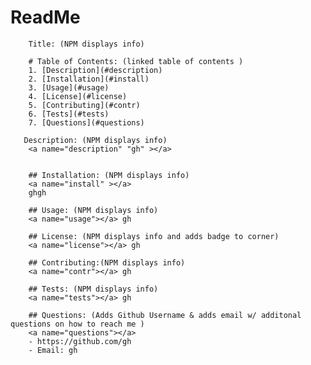 # ReadMe
        Title: (NPM displays info)
        
        # Table of Contents: (linked table of contents )
        1. [Description](#description)
        2. [Installation](#install)
        3. [Usage](#usage)
        4. [License](#license)
        5. [Contributing](#contr)
        6. [Tests](#tests)
        7. [Questions](#questions)
        
       Description: (NPM displays info)
        <a name="description" "gh" ></a> 
        
        
        ## Installation: (NPM displays info)
        <a name="install" ></a> 
        ghgh
        
        ## Usage: (NPM displays info)
        <a name="usage"></a> gh
        
        ## License: (NPM displays info and adds badge to corner)
        <a name="license"></a> gh
        
        ## Contributing:(NPM displays info)
        <a name="contr"></a> gh
        
        ## Tests: (NPM displays info)
        <a name="tests"></a> gh
        
        ## Questions: (Adds Github Username & adds email w/ additonal questions on how to reach me )
        <a name="questions"></a>  
        - https://github.com/gh 
        - Email: gh
        